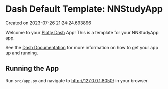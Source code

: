 # Dash Default Template: NNStudyApp

Created on 2023-07-26 21:24:24.693896

Welcome to your [Plotly Dash](https://plotly.com/dash/) App! This is a template for your NNStudyApp app.

See the [Dash Documentation](https://dash.plotly.com/introduction) for more information on how to get your app up and running.

## Running the App

Run `src/app.py` and navigate to http://127.0.0.1:8050/ in your browser.